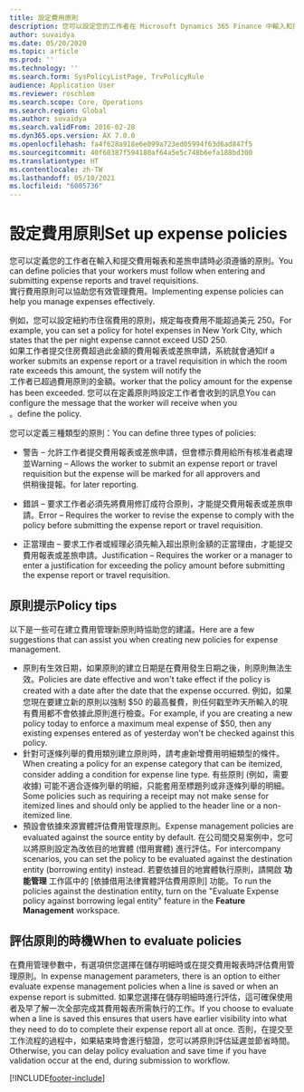 ```yaml
---
title: 設定費用原則
description: 您可以設定您的工作者在 Microsoft Dynamics 365 Finance 中輸入和提交費用報表和差旅申請時必須遵循的費用原則。
author: suvaidya
ms.date: 05/20/2020
ms.topic: article
ms.prod: ''
ms.technology: ''
ms.search.form: SysPolicyListPage, TrvPolicyRule
audience: Application User
ms.reviewer: roschlom
ms.search.scope: Core, Operations
ms.search.region: Global
ms.author: suvaidya
ms.search.validFrom: 2016-02-28
ms.dyn365.ops.version: AX 7.0.0
ms.openlocfilehash: fa4f628a918e6e099a723ed05994f63d6ad847f5
ms.sourcegitcommit: 40f68387f594180af64a5e5c748b6efa188bd300
ms.translationtype: HT
ms.contentlocale: zh-TW
ms.lasthandoff: 05/10/2021
ms.locfileid: "6005736"
---
```

# <a name="set-up-expense-policies"></a><span data-ttu-id="862eb-103">設定費用原則</span><span class="sxs-lookup"><span data-stu-id="862eb-103">Set up expense policies</span></span>

<span data-ttu-id="862eb-104">您可以定義您的工作者在輸入和提交費用報表和差旅申請時必須遵循的原則。</span><span class="sxs-lookup"><span data-stu-id="862eb-104">You can define policies that your workers must follow when entering and submitting expense reports and travel requisitions.</span></span>         
<span data-ttu-id="862eb-105">實行費用原則可以協助您有效管理費用。</span><span class="sxs-lookup"><span data-stu-id="862eb-105">Implementing expense policies can help you manage expenses effectively.</span></span>         

<span data-ttu-id="862eb-106">例如，您可以設定紐約市住宿費用的原則，規定每夜費用不能超過美元 250。</span><span class="sxs-lookup"><span data-stu-id="862eb-106">For example, you can set a policy for hotel expenses in New York City, which states that the per night expense cannot exceed USD 250.</span></span>       
<span data-ttu-id="862eb-107">如果工作者提交住房費超過此金額的費用報表或差旅申請，系統就會通知</span><span class="sxs-lookup"><span data-stu-id="862eb-107">If a worker submits an expense report or a travel requisition in which the room rate exceeds this amount, the system will notify the</span></span>        
<span data-ttu-id="862eb-108">工作者已超過費用原則的金額。</span><span class="sxs-lookup"><span data-stu-id="862eb-108">worker that the policy amount for the expense has been exceeded.</span></span> <span data-ttu-id="862eb-109">您可以在定義原則時設定工作者會收到的訊息</span><span class="sxs-lookup"><span data-stu-id="862eb-109">You can configure the message that the worker will receive when you</span></span>        
<span data-ttu-id="862eb-110">。</span><span class="sxs-lookup"><span data-stu-id="862eb-110">define the policy.</span></span>      
        
<span data-ttu-id="862eb-111">您可以定義三種類型的原則：</span><span class="sxs-lookup"><span data-stu-id="862eb-111">You can define three types of policies:</span></span>         
        
- <span data-ttu-id="862eb-112">警告 – 允許工作者提交費用報表或差旅申請，但會標示費用給所有核准者處理並</span><span class="sxs-lookup"><span data-stu-id="862eb-112">Warning – Allows the worker to submit an expense report or travel requisition but the expense will be marked for all approvers and</span></span>        
  <span data-ttu-id="862eb-113">供稍後提報。</span><span class="sxs-lookup"><span data-stu-id="862eb-113">for later reporting.</span></span>        

- <span data-ttu-id="862eb-114">錯誤 – 要求工作者必須先將費用修訂成符合原則，才能提交費用報表或差旅申請。</span><span class="sxs-lookup"><span data-stu-id="862eb-114">Error – Requires the worker to revise the expense to comply with the policy before submitting the expense report or travel requisition.</span></span>       
 
 - <span data-ttu-id="862eb-115">正當理由 – 要求工作者或經理必須先輸入超出原則金額的正當理由，才能提交費用報表或差旅申請。</span><span class="sxs-lookup"><span data-stu-id="862eb-115">Justification – Requires the worker or a manager to enter a justification for exceeding the policy amount before submitting the expense report or travel requisition.</span></span>        

## <a name="policy-tips"></a><span data-ttu-id="862eb-116">原則提示</span><span class="sxs-lookup"><span data-stu-id="862eb-116">Policy tips</span></span>
<span data-ttu-id="862eb-117">以下是一些可在建立費用管理新原則時協助您的建議。</span><span class="sxs-lookup"><span data-stu-id="862eb-117">Here are a few suggestions that can assist you when creating new policies for expense management.</span></span> 
* <span data-ttu-id="862eb-118">原則有生效日期，如果原則的建立日期是在費用發生日期之後，則原則無法生效。</span><span class="sxs-lookup"><span data-stu-id="862eb-118">Policies are date effective and won't take effect if the policy is created with a date after the date that the expense occurred.</span></span> <span data-ttu-id="862eb-119">例如，如果您現在要建立新的原則以強制 $50 的最高餐費，則任何戳至昨天所輸入的現有費用都不會依據此原則進行檢查。</span><span class="sxs-lookup"><span data-stu-id="862eb-119">For example, if you are creating a new policy today to enforce a maximum meal expense of $50, then any existing expenses entered as of yesterday won't be checked against this policy.</span></span>
* <span data-ttu-id="862eb-120">針對可逐條列舉的費用類別建立原則時，請考慮新增費用明細類型的條件。</span><span class="sxs-lookup"><span data-stu-id="862eb-120">When creating a policy for an expense category that can be itemized, consider adding a condition for expense line type.</span></span> <span data-ttu-id="862eb-121">有些原則 (例如，需要收據) 可能不適合逐條列舉的明細，只能套用至標題列或非逐條列舉的明細。</span><span class="sxs-lookup"><span data-stu-id="862eb-121">Some policies such as requiring a receipt may not make sense for itemized lines and should only be applied to the header line or a non-itemized line.</span></span> 
* <span data-ttu-id="862eb-122">預設會依據來源實體評估費用管理原則。</span><span class="sxs-lookup"><span data-stu-id="862eb-122">Expense management policies are evaluated against the source entity by default.</span></span> <span data-ttu-id="862eb-123">在公司間交易案例中，您可以將原則設定為改依目的地實體 (借用實體) 進行評估。</span><span class="sxs-lookup"><span data-stu-id="862eb-123">For intercompany scenarios, you can set the policy to be evaluated against the destination entity (borrowing entity) instead.</span></span> <span data-ttu-id="862eb-124">若要依據目的地實體執行原則，請開啟 **功能管理** 工作區中的 [依據借用法律實體評估費用原則] 功能。</span><span class="sxs-lookup"><span data-stu-id="862eb-124">To run the policies against the destination entity, turn on the "Evaluate Expense policy against borrowing legal entity" feature in the **Feature Management** workspace.</span></span>

## <a name="when-to-evaluate-policies"></a><span data-ttu-id="862eb-125">評估原則的時機</span><span class="sxs-lookup"><span data-stu-id="862eb-125">When to evaluate policies</span></span>

<span data-ttu-id="862eb-126">在費用管理參數中，有選項供您選擇在儲存明細時或在提交費用報表時評估費用管理原則。</span><span class="sxs-lookup"><span data-stu-id="862eb-126">In expense management parameters, there is an option to either evaluate expense management policies when a line is saved or when an expense report is submitted.</span></span> <span data-ttu-id="862eb-127">如果您選擇在儲存明細時進行評估，這可確保使用者及早了解一次全部完成其費用報表所需執行的工作。</span><span class="sxs-lookup"><span data-stu-id="862eb-127">If you choose to evaluate when a line is saved this ensures that users have earlier visibility into what they need to do to complete their expense report all at once.</span></span> <span data-ttu-id="862eb-128">否則，在提交至工作流程的過程中，如果結束時會進行驗證，您可以將原則評估延遲並節省時間。</span><span class="sxs-lookup"><span data-stu-id="862eb-128">Otherwise, you can delay policy evaluation and save time if you have validation occur at the end, during submission to workflow.</span></span>


[!INCLUDE[footer-include](../includes/footer-banner.md)]